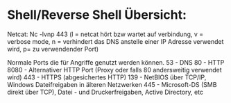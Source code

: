 # Shell/Reverse Shell Übersicht:

Netcat:
Nc -lvnp 443 (l = netcat hört bzw wartet auf verbindung, v = verbose mode, n = verhindert das DNS anstelle einer IP Adresse verwendet wird, p= zu verwendender Port)

Normale Ports die für Angriffe genutzt werden können.
53 - DNS
80 - HTTP
8080 - Alternativer HTTP Port (Proxy oder falls 80 andersweitig verwendet wird)
443 - HTTPS (abgesichertes HTTP)
139 - NetBIOS über TCP/IP, Windows Dateifreigaben in älteren Netzwerken
445 - Microsoft-DS (SMB direkt über TCP), Datei - und Druckerfreigaben, Active Directory, etc
